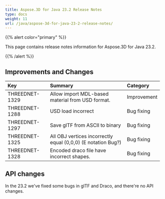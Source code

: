 ```yaml
---
title: Aspose.3D for Java 23.2 Release Notes
type: docs
weight: 11
url: /java/aspose-3d-for-java-23-2-release-notes/
---
```


{{% alert color="primary" %}}

This page contains release notes information for Aspose.3D for Java 23.2.

{{% /alert %}}
## **Improvements and Changes**

|**Key**|**Summary**|**Category**|
| :- | :- | :- |
| THREEDNET-1329 | Allow import MDL-based material from USD format. | Improvement |
| THREEDNET-1288 | USD load incorrect | Bug fixing |
| THREEDNET-1297 | Save glTF from ASCII to binary | Bug fixing |
| THREEDNET-1325 | All OBJ vertices incorrectly equal (0,0,0) (E notation Bug?) | Bug fixing |
| THREEDNET-1328 | Encoded draco file have incorrect shapes. | Bug fixing |

## API changes ##

In the 23.2 we've fixed some bugs in glTF and Draco, and there're no API changes.
